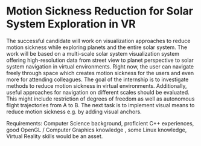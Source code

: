 # Motion Sickness Reduction for Solar System Exploration in VR

The successful candidate will work on visualization approaches to reduce motion sickness while exploring planets and
 the entire solar system.
The work will be based on a multi-scale solar system visualization system offering high-resolution data from street
 view to planet perspective to solar system navigation in virtual environments.
Right now, the user can navigate freely through space which creates motion sickness for the users and even more for
 attending colleagues.
The goal of the internship is to investigate methods to reduce motion sickness in virtual environments.
Additionally, useful approaches for navigation on different scales should be evaluated.
This might include restriction of degrees of freedom as well as autonomous flight trajectories from A to B.
The next task is to implement visual means to reduce motion sickness e.g. by adding visual anchors.

Requirements: Computer Science background, proficient C++ experiences, good OpenGL / Computer Graphics knowledge
, some Linux knowledge, Virtual Reality skills would be an asset.